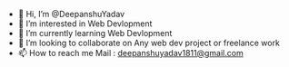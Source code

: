 - 👋 Hi, I’m @DeepanshuYadav
- 👀 I’m interested in Web Devlopment
- 🌱 I’m currently learning Web Devlopment 
- 💞️ I’m looking to collaborate on Any  web  dev  project or freelance work
- 📫 How to  reach me Mail  : deepanshuyadav1811@gmail.com   

<!---
Deepanshuyadav05/Deepanshuyadav05 is a ✨ special ✨ repository because its `README.md` (this file) appears on your GitHub profile.
You can click the Preview link to take a look at your changes.
--->
